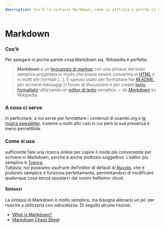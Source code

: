 ```yaml
---
description: Cos’è la sintassi Markdown, come si utilizza e perché ci serve
---
```


# Markdown

### Cos’è

Per spiegare in poche parole cosa Markdown sia, Wikipedia è perfetta:

> **Markdown** è un [linguaggio di markup](https://it.wikipedia.org/wiki/Linguaggio\_di\_markup) con una sintassi del testo semplice progettata in modo che possa essere convertita in [HTML](https://it.wikipedia.org/wiki/HTML) e in molti altri formati \[…]. È spesso usato per formattare file [README](https://it.wikipedia.org/wiki/README), per scrivere messaggi in forum di discussioni e per creare [testo formattato](https://it.wikipedia.org/wiki/Testo\_formattato) utilizzando un [editor di testo](https://it.wikipedia.org/wiki/Editor\_di\_testo) semplice. \~ da [_Markdown_](https://it.wikipedia.org/wiki/Markdown) su Wikipedia

### A cosa ci serve

In particolare, a noi serve per formattare i contenuti di scambi.org e [la nostra newsletter](../base-knowledge/piattaforme-e-strumenti/buttondown.md), insieme a molti altri casi in cui però la sua presenza è meno percettibile.

### Come si usa

&#x20;sufficiente fare una ricerca online per capire il modo più conveniente per scrivere in Markdown, perché è anche piuttosto soggettivo. L’editor più semplice è [Typora](https://typora.io).\
Tuttavia, noi possiamo usufruire dell’editor di default di [_Nuvola_](https://nuvola.scambi.org), che è piuttosto semplice e funziona perfettamente, permettandoci di modificare qualunque cosa senza spostarci dal nostro bellisimo cloud.

#### Sintassi

La sintassi di Markdown è molto semplice, ma bisogna allenarsi un po’ per riuscire a utilizzarla con naturalezza. Di seguito alcune risorse:

* [What is Markdown?](https://www.markdownguide.org/getting-started/)
* [Markdown Cheat Sheet](https://www.markdownguide.org/cheat-sheet/)
